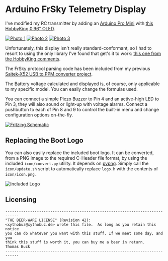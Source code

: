 # Arduino FrSky Telemetry Display

I've modified my RC transmitter by adding an [Arduino Pro Mini](https://www.arduino.cc/en/Main/ArduinoBoardProMini) with [this HobbyKing 0.96" OLED](http://www.hobbyking.com/hobbyking/store/__46373__Multiwii_OLED_Display_Module_I2C_128x64_Dot_MWC_.html).

[![Photo 1](http://i.imgur.com/Uuro1FN.png)](http://i.imgur.com/U6wNsI4.jpg)
[![Photo 2](http://i.imgur.com/MOI2jv5.png)](http://i.imgur.com/cExsBPu.jpg)
[![Photo 3](http://i.imgur.com/ve6bCwT.png)](http://i.imgur.com/C18T33u.jpg)

Unfortunately, this display isn't really standard-conformant, so I had to resort to using the only library I've found that get's it to work: [this one from the HobbyKing comments](http://www.hobbyking.com/hobbyking/store/uploads/121771368X1172162X54.zip).

The FrSky protocol parsing code has been included from my previous [Saitek-X52 USB to PPM converter project](https://github.com/xythobuz/Saitek-X52-PPM).

The Battery voltage calculated and displayed is, of course, only applicable to my specific model. You can easily change the formulas used.

You can connect a simple Piezo Buzzer to Pin 4 and an active-high LED to Pin 3, they will also sound or light-up with voltage alarms. Connect a pushbutton to each of Pin 8 and 9 to control the built-in menu and change configuration options on-the-fly.

[![Fritzing Schematic](https://i.imgur.com/pa8UJW8.png)](https://i.imgur.com/4W3O9zr.png)

## Replacing the Boot Logo

You can also easily replace the included boot logo. It can be converted, from a PNG image to the required C-Header file format, by using the included `icon/convert.py` utility. It depends on [pypng](https://pypi.python.org/pypi/pypng). Simply call the `icon/update.sh` script to automatically replace `logo.h` with the contents of `icon/icon.png`.

![Included Logo](https://raw.githubusercontent.com/xythobuz/FrSky-Telemetry-Arduino/master/icon/icon.png)

## Licensing

    ----------------------------------------------------------------------------
    "THE BEER-WARE LICENSE" (Revision 42):
    <xythobuz@xythobuz.de> wrote this file.  As long as you retain this notice
    you can do whatever you want with this stuff. If we meet some day, and you
    think this stuff is worth it, you can buy me a beer in return.   Thomas Buck
    ----------------------------------------------------------------------------

